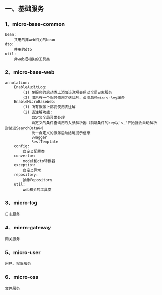 ## 一、基础服务
### 1、micro-base-common
```text
bean:
    共用的非web相关的bean
dto:
    共用的dto
util:
    非web把相关的工具类
```
### 2、micro-base-web
```text
annotation:
    EnableAuditLog: 
        (1) 在服务的启动类上添加该注解会启动全局日志服务
        (2) 如果有一个服务使用了该注解，必须启动micro-log服务
    EnableMicroBaseWeb:
        (1) 所有服务上都要使用该注解
        (2) 该注解功能：
            自定义全局异常处理
            自定义的条件查询用的入参解析器（前端条件的key以's_'开始就会自动解析封装进SearchData中）
            统一自定义的服务启动结尾提示信息
            Swagger
            RestTemplate
    config:
        自定义配置类
    convertor:
        model和dto转换器
    exception:
        自定义异常
    repository:
        抽象Repository
    util:
        web相关的工具类
```
### 3、micro-log
    日志服务
### 4、micro-gateway
    网关服务
### 5、micro-user
    用户、权限服务
### 6、micro-oss
    文件服务
